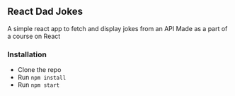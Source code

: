 ## React Dad Jokes
A simple react app to fetch and display jokes from an API
Made as a part of a course on React

### Installation
- Clone the repo
- Run ```npm install```
- Run ```npm start```

